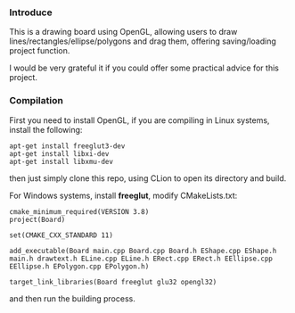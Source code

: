 ### Introduce

This is a drawing board using OpenGL, allowing users to 
draw lines/rectangles/ellipse/polygons and drag them, 
offering saving/loading project function.

I would be very grateful it if you could offer some practical advice for this project.

### Compilation

First you need to install OpenGL, if you are compiling in Linux systems, install the following:
```
apt-get install freeglut3-dev
apt-get install libxi-dev
apt-get install libxmu-dev
```
then just simply clone this repo, using CLion to open its directory and build.

For Windows systems, install **freeglut**, modify CMakeLists.txt:
```
cmake_minimum_required(VERSION 3.8)
project(Board)

set(CMAKE_CXX_STANDARD 11)

add_executable(Board main.cpp Board.cpp Board.h EShape.cpp EShape.h main.h drawtext.h ELine.cpp ELine.h ERect.cpp ERect.h EEllipse.cpp EEllipse.h EPolygon.cpp EPolygon.h)

target_link_libraries(Board freeglut glu32 opengl32)
```
and then run the building process.